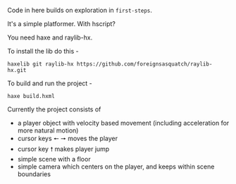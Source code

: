 Code in here builds on exploration in `first-steps`.

It's a simple platformer. With hscript?

You need haxe and raylib-hx.

To install the lib do this -

```shell
haxelib git raylib-hx https://github.com/foreignsasquatch/raylib-hx.git
```

To build and run the project - 

```shell
haxe build.hxml
```

Currently the project consists of

 - a player object with velocity based movement (including acceleration for more natural motion)
 - cursor keys 🠔 🠖 moves the player
 - cursor key 🠕 makes player jump
 - simple scene with a floor
 - simple camera which centers on the player, and keeps within scene boundaries